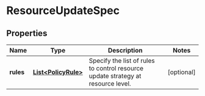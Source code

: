 

# ResourceUpdateSpec


## Properties

| Name | Type | Description | Notes |
|------------ | ------------- | ------------- | -------------|
|**rules** | [**List&lt;PolicyRule&gt;**](PolicyRule.md) | Specify the list of rules to control resource update strategy at resource level. |  [optional] |



